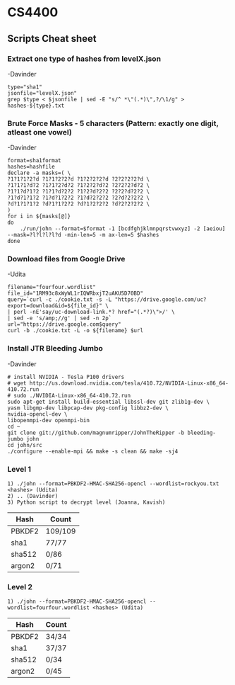# CS4400
## Scripts Cheat sheet
### Extract one type of hashes from levelX.json
-Davinder
```
type="sha1"
jsonfile="levelX.json"
grep $type < $jsonfile | sed -E "s/^ *\"(.*)\",?/\1/g" > hashes-${type}.txt
```
### Brute Force Masks - 5 characters (Pattern: exactly one digit, atleast one vowel)
-Davinder
```
format=sha1format
hashes=hashfile
declare -a masks=( \
?1?1?1?2?d ?1?1?2?2?d ?1?2?2?2?d ?2?2?2?2?d \
?1?1?1?d?2 ?1?1?2?d?2 ?1?2?2?d?2 ?2?2?2?d?2 \
?1?1?d?1?2 ?1?1?d?2?2 ?1?2?d?2?2 ?2?2?d?2?2 \
?1?d?1?1?2 ?1?d?1?2?2 ?1?d?2?2?2 ?2?d?2?2?2 \
?d?1?1?1?2 ?d?1?1?2?2 ?d?1?2?2?2 ?d?2?2?2?2 \
)
for i in ${masks[@]}
do
    ./run/john --format=$format -1 [bcdfghjklmnpqrstvwxyz] -2 [aeiou] --mask=?l?l?l?l?d -min-len=5 -m ax-len=5 $hashes
done
```

### Download files from Google Drive
-Udita
```
filename="fourfour.wordlist"
file_id="1RM93c8xWyWL1rIQWRbxjT2uAKU5D70BD"
query=`curl -c ./cookie.txt -s -L "https://drive.google.com/uc?export=download&id=${file_id}" \
| perl -nE'say/uc-download-link.*? href="(.*?)\">/' \
| sed -e 's/amp;//g' | sed -n 2p`
url="https://drive.google.com$query"
curl -b ./cookie.txt -L -o ${filename} $url
```

### Install JTR Bleeding Jumbo
-Davinder
```
# install NVIDIA - Tesla P100 drivers
# wget http://us.download.nvidia.com/tesla/410.72/NVIDIA-Linux-x86_64-410.72.run
# sudo ./NVIDIA-Linux-x86_64-410.72.run
sudo apt-get install build-essential libssl-dev git zlib1g-dev \
yasm libgmp-dev libpcap-dev pkg-config libbz2-dev \
nvidia-opencl-dev \
libopenmpi-dev openmpi-bin
cd ~
git clone git://github.com/magnumripper/JohnTheRipper -b bleeding-jumbo john
cd john/src
./configure --enable-mpi && make -s clean && make -sj4
```
### Level 1 
```
1) ./john --format=PBKDF2-HMAC-SHA256-opencl --wordlist=rockyou.txt <hashes> (Udita)
2) .. (Davinder) 
3) Python script to decrypt level (Joanna, Kavish)
```
| Hash | Count |
| --- | --- |
| PBKDF2 | 109/109 |
| sha1 | 77/77 |
| sha512 | 0/86 |
| argon2 | 0/71 |

### Level 2 
```
1) ./john --format=PBKDF2-HMAC-SHA256-opencl --wordlist=fourfour.wordlist <hashes> (Udita)
```
| Hash | Count |
| --- | --- |
| PBKDF2 | 34/34 |
| sha1 | 37/37 |
| sha512 | 0/34 |
| argon2 | 0/45 |
